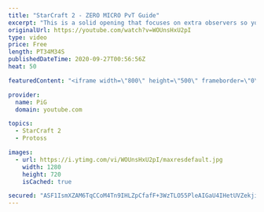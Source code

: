 ```yaml
---
title: "StarCraft 2 - ZERO MICRO PvT Guide"
excerpt: "This is a solid opening that focuses on extra observers so you have plenty of warning to stop incoming harassment, collosus to stop the stim push, and chargelots and archons to A+Move the Terran 3rd base! … OK admittedly if you mess up the attack on the 3rd base, the game goes longer and you have to"
originalUrl: https://youtube.com/watch?v=WOUnsHxU2pI
type: video
price: Free
length: PT34M34S
publishedDateTime: 2020-09-27T00:56:56Z
heat: 50

featuredContent: "<iframe width=\"800\" height=\"500\" frameborder=\"0\" src=\"https://www.youtube.com/embed/WOUnsHxU2pI\" allow=\"accelerometer; autoplay; encrypted-media; gyroscope; picture-in-picture\" allowfullscreen></iframe>"

provider:
  name: PiG
  domain: youtube.com

topics:
  - StarCraft 2
  - Protoss

images:
  - url: https://i.ytimg.com/vi/WOUnsHxU2pI/maxresdefault.jpg
    width: 1280
    height: 720
    isCached: true

secured: "ASF1IsmXZAM6TqCCoM4Tn9IHLZpCfafF+3WzTLO55PleAIGaU4IHetUVZekjik+c7Xn7ugULBW71Omehxwo4kiT2HsZaqosUmxr9z2J4eYNgkBp+1nuiNiWjeJLyhvrIGyrNTIOnAxaq+7GCpHWpeMjtCS36Tt9R9UyMIr8wU9fLdxgx7BaXOe3m5NVzlLPW6VHqOTXx4ETMAv67Pa5YA+ODP2hmF+InyCkB1cwhzZg5CmQh7OurW9RHA/I/0Td/JQk2eaHQjgu4Th/1Z5VlBUuQJ6Ea+v0wTM9Fw3+nKbDI6SaRKWXxWg05SNtc7VUA/vkGp7k/yS9aHtL365/0mBR/FtpeJqnsFlABJHbxw41Q1HP8l6Dv3bshCcG94P9SLuh7ezFBA4SZ+YwVcGm6KAgIgYEVRALxLcITu5aSF2s=;4e/6Ft1Fmc/CNEuXmKVEPg=="
---
```


